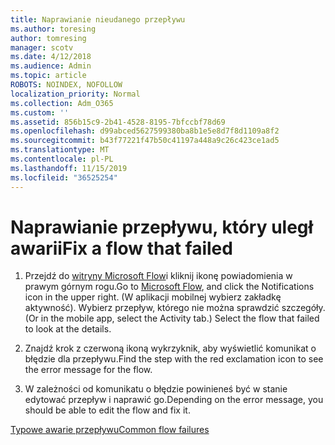 ```yaml
---
title: Naprawianie nieudanego przepływu
ms.author: toresing
author: tomresing
manager: scotv
ms.date: 4/12/2018
ms.audience: Admin
ms.topic: article
ROBOTS: NOINDEX, NOFOLLOW
localization_priority: Normal
ms.collection: Adm_O365
ms.custom: ''
ms.assetid: 856b15c9-2b41-4528-8195-7bfccbf78d69
ms.openlocfilehash: d99abced5627599380ba8b1e5e8d7f8d1109a8f2
ms.sourcegitcommit: b43f77221f47b50c41197a448a9c26c423ce1ad5
ms.translationtype: MT
ms.contentlocale: pl-PL
ms.lasthandoff: 11/15/2019
ms.locfileid: "36525254"
---
```

# <a name="fix-a-flow-that-failed"></a><span data-ttu-id="2c211-102">Naprawianie przepływu, który uległ awarii</span><span class="sxs-lookup"><span data-stu-id="2c211-102">Fix a flow that failed</span></span>

1. <span data-ttu-id="2c211-103">Przejdź do [witryny Microsoft Flow](https://flow.microsoft.com/)i kliknij ikonę powiadomienia w prawym górnym rogu.</span><span class="sxs-lookup"><span data-stu-id="2c211-103">Go to [Microsoft Flow](https://flow.microsoft.com/), and click the Notifications icon in the upper right.</span></span> <span data-ttu-id="2c211-104">(W aplikacji mobilnej wybierz zakładkę aktywność). Wybierz przepływ, którego nie można sprawdzić szczegóły.</span><span class="sxs-lookup"><span data-stu-id="2c211-104">(Or in the mobile app, select the Activity tab.) Select the flow that failed to look at the details.</span></span>
    
2. <span data-ttu-id="2c211-105">Znajdź krok z czerwoną ikoną wykrzyknik, aby wyświetlić komunikat o błędzie dla przepływu.</span><span class="sxs-lookup"><span data-stu-id="2c211-105">Find the step with the red exclamation icon to see the error message for the flow.</span></span>
    
3. <span data-ttu-id="2c211-106">W zależności od komunikatu o błędzie powinieneś być w stanie edytować przepływ i naprawić go.</span><span class="sxs-lookup"><span data-stu-id="2c211-106">Depending on the error message, you should be able to edit the flow and fix it.</span></span> 
    
[<span data-ttu-id="2c211-107">Typowe awarie przepływu</span><span class="sxs-lookup"><span data-stu-id="2c211-107">Common flow failures</span></span>](https://go.microsoft.com/fwlink/?linkid=872110)
  

